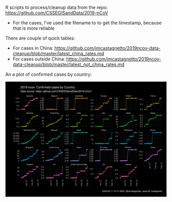 R scripts to process/cleanup data from the repo: https://github.com/CSSEGISandData/2019-nCoV

- For the cases, I've used the filename to to get the timestamp, because that is more reliable

There are couple of quick tables:

- For cases in China: https://github.com/jmcastagnetto/2019ncov-data-cleanup/blob/master/latest_china_rates.md 
- For cases outside China: https://github.com/jmcastagnetto/2019ncov-data-cleanup/blob/master/latest_not_china_rates.md

An a plot of confirmed cases by country:

![Confirmed cases by country](2019ncov-confirmed-cases-by-country.png)
